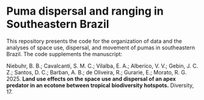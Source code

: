 # Puma dispersal and ranging in Southeastern Brazil

This repository presents the code for the organization of data and the analyses 
of space use, dispersal, and movement of pumas in southeastern Brazil.
The code supplements the manuscript:

Niebuhr, B. B.; Cavalcanti, S. M. C.; Vilalba, E. A.; Alberico, V. V.; Gebin, J. C. Z.; 
Santos, D. C.; Barban, A. B.; de Oliveira, R.; Gurarie, E.; Morato, R. G. 2025. 
**Land use effects on the space use and dispersal of an apex predator in an ecotone between tropical biodiversity hotspots.** 
Diversity, 17.
